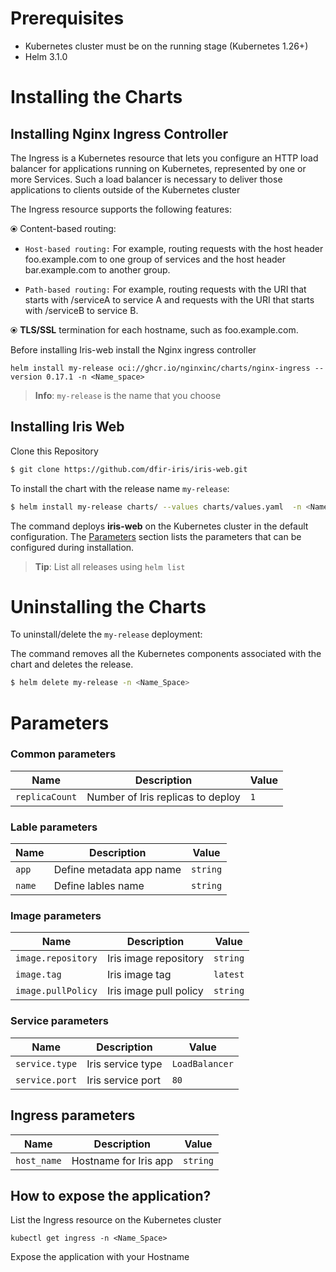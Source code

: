 # Prerequisites    
- Kubernetes cluster must be on the running stage (Kubernetes 1.26+)     
- Helm 3.1.0      

# Installing the Charts    

## Installing Nginx Ingress Controller 

The Ingress is a Kubernetes resource that lets you configure an HTTP load balancer for applications running on Kubernetes, represented by one or more Services. Such a load balancer is necessary to deliver those applications to clients outside of the Kubernetes cluster

The Ingress resource supports the following features:

⦿  Content-based routing:

- `Host-based routing:` For example, routing requests with the host header foo.example.com to one group of services and the host header bar.example.com to another group.

- `Path-based routing:` For example, routing requests with the URI that starts with /serviceA to service A and requests with the URI that starts with /serviceB to service B.

⦿ **TLS/SSL** termination for each hostname, such as foo.example.com.

Before installing Iris-web install the Nginx ingress controller
```
helm install my-release oci://ghcr.io/nginxinc/charts/nginx-ingress --version 0.17.1 -n <Name_space>
```
> **Info**: `my-release` is the name that you choose

## Installing Iris Web

Clone this Repository       
```bash     
$ git clone https://github.com/dfir-iris/iris-web.git      
```      


To install the chart with the release name `my-release`:      
```bash    
$ helm install my-release charts/ --values charts/values.yaml  -n <Name_Space>  
```      
The command deploys **iris-web** on the Kubernetes cluster in the default configuration. The [Parameters](#parameters) section lists the parameters that can be configured during installation.      

> **Tip**: List all releases using `helm list`       

# Uninstalling the Charts    

To uninstall/delete the `my-release` deployment:      

The command removes all the Kubernetes components associated with the chart and deletes the release.      

```bash     
$ helm delete my-release -n <Name_Space>   
```      
# Parameters    

### Common parameters       
| Name | Description | Value |     
| --| -- | -- |     
| `replicaCount` | Number of Iris replicas to deploy | `1` |     


### Lable parameters
| Name | Description | Value |     
| --| -- | -- |     
| `app` | Define metadata app name	 | `string` |  
| `name` | Define lables name		 | `string` | 


### Image parameters     
| Name | Description | Value |      
| --| -- | -- |      
| `image.repository` | Iris image repository | `string` |       
| `image.tag` | Iris image tag  | `latest` |        
| `image.pullPolicy` | Iris image pull policy | `string` |       
   

### Service parameters
| Name | Description | Value |     
| --| -- | -- |     
| `service.type` | Iris service type | `LoadBalancer`|     
| `service.port` | Iris service port | `80` |       

## Ingress parameters
| Name | Description | Value |     
| --| -- | -- |     
| `host_name` | Hostname for Iris app | `string`|     
  
## How to expose the application?

List the Ingress resource on the Kubernetes cluster
```
kubectl get ingress -n <Name_Space>
```
Expose the application with your Hostname